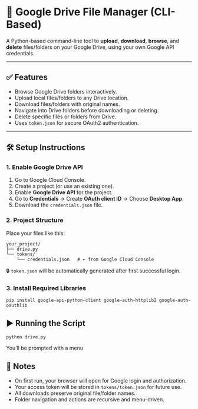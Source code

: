 📂 Google Drive File Manager (CLI-Based)
========================================

A Python-based command-line tool to ****upload****, ****download****, ****browse****, and ****delete**** files/folders on your Google Drive, using your own Google API credentials.

* * *

✅ Features
----------

*   Browse Google Drive folders interactively.
*   Upload local files/folders to any Drive location.
*   Download files/folders with original names.
*   Navigate into Drive folders before downloading or deleting.
*   Delete specific files or folders from Drive.
*   Uses `token.json` for secure OAuth2 authentication.

* * *

🛠️ Setup Instructions
----------------------

### 1\. Enable Google Drive API

1.  Go to Google Cloud Console.
2.  Create a project (or use an existing one).
3.  Enable ****Google Drive API**** for the project.
4.  Go to ****Credentials**** → Create ****OAuth client ID**** → Choose ****Desktop App****.
5.  Download the `credentials.json` file.


### 2\. Project Structure

Place your files like this:

    your_project/
    ├── drive.py
    └── tokens/
        └── credentials.json   # ← from Google Cloud Console

🔒 `token.json` will be automatically generated after first successful login.

### 3\. Install Required Libraries

    pip install google-api-python-client google-auth-httplib2 google-auth-oauthlib

▶️ Running the Script
---------------------

    python drive.py

You’ll be prompted with a menu

📌 Notes
--------

*   On first run, your browser will open for Google login and authorization.
*   Your access token will be stored in `tokens/token.json` for future use.
*   All downloads preserve original file/folder names.
*   Folder navigation and actions are recursive and menu-driven.